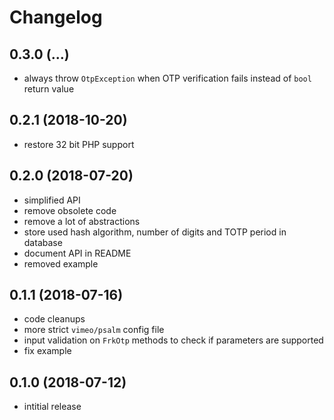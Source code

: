 # Changelog

## 0.3.0 (...)
- always throw `OtpException` when OTP verification fails instead of `bool` 
  return value

## 0.2.1 (2018-10-20)
- restore 32 bit PHP support

## 0.2.0 (2018-07-20)
- simplified API
- remove obsolete code
- remove a lot of abstractions
- store used hash algorithm, number of digits and TOTP period in database
- document API in README
- removed example

## 0.1.1 (2018-07-16)
- code cleanups
- more strict `vimeo/psalm` config file
- input validation on `FrkOtp` methods to check if parameters are supported
- fix example

## 0.1.0 (2018-07-12)
- intitial release
